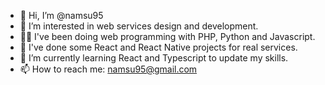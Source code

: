 - 👋 Hi, I’m @namsu95
- 👀 I’m interested in web services design and development.
- 👷‍♂ I've been doing web programming with PHP, Python and Javascript.
- 📱 I've done some React and React Native projects for real services.
- 🌱 I’m currently learning React and Typescript to update my skills.
- 📫 How to reach me: namsu95@gmail.com

<!---
namsu95/namsu95 is a ✨ special ✨ repository because its `README.md` (this file) appears on your GitHub profile.
You can click the Preview link to take a look at your changes.
--->
